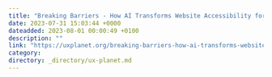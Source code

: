 ```yaml
---
title: "Breaking Barriers - How AI Transforms Website Accessibility for Users with Disabilities"
date: 2023-07-31 15:03:44 +0000
dateadded: 2023-08-01 00:00:49 +0100
description: ""
link: "https://uxplanet.org/breaking-barriers-how-ai-transforms-website-accessibility-for-users-with-disabilities-62cfac1b0165?source=rss----819cc2aaeee0---4"
category:
directory: _directory/ux-planet.md
---
```

